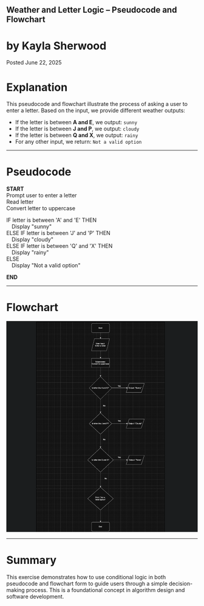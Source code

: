 ## Weather and Letter Logic – Pseudocode and Flowchart

# by Kayla Sherwood

Posted June 22, 2025

# Explanation

This pseudocode and flowchart illustrate the process of asking a user to enter a letter. Based on the input, we provide different weather outputs:

- If the letter is between **A and E**, we output: `sunny`  
- If the letter is between **J and P**, we output: `cloudy`  
- If the letter is between **Q and X**, we output: `rainy`  
- For any other input, we return: `Not a valid option`  

---

# Pseudocode

**START**  
Prompt user to enter a letter  
Read letter  
Convert letter to uppercase  

IF letter is between 'A' and 'E' THEN  
 Display "sunny"  
ELSE IF letter is between 'J' and 'P' THEN  
 Display "cloudy"  
ELSE IF letter is between 'Q' and 'X' THEN  
 Display "rainy"  
ELSE  
 Display "Not a valid option"  

**END**

---

# Flowchart

![Flowchart of weather letter logic](images/flowchart.png)

---

# Summary

This exercise demonstrates how to use conditional logic in both pseudocode and flowchart form to guide users through a simple decision-making process. This is a foundational concept in algorithm design and software development.
